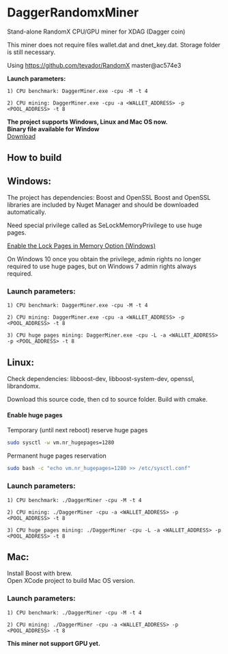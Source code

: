 # DaggerRandomxMiner
Stand-alone RandomX CPU/GPU miner for XDAG (Dagger coin)

This miner does not require files wallet.dat and dnet_key.dat. Storage folder is still necessary.

Using https://github.com/tevador/RandomX master@ac574e3

**Launch parameters:**

	1) CPU benchmark: DaggerMiner.exe -cpu -M -t 4
	
	2) CPU mining: DaggerMiner.exe -cpu -a <WALLET_ADDRESS> -p <POOL_ADDRESS> -t 8  

**The project supports Windows, Linux and Mac OS now.**   
**Binary file available for Window**  
[Download](https://github.com/XDagger/XdagRandomxMiner/releases/tag/0.4.2)


## How to build

## Windows:
The project has  dependencies: Boost and OpenSSL
Boost and OpenSSL libraries are included by Nuget Manager and should be downloaded automatically.

Need special privilege called as SeLockMemoryPrivilege to use huge pages.

[Enable the Lock Pages in Memory Option (Windows)](https://msdn.microsoft.com/en-gb/library/ms190730.aspx)

On Windows 10 once you obtain the privilege, admin rights no longer required to use huge pages, but on Windows 7 admin rights always required.

### Launch parameters:

	1) CPU benchmark: DaggerMiner.exe -cpu -M -t 4
	
	2) CPU mining: DaggerMiner.exe -cpu -a <WALLET_ADDRESS> -p <POOL_ADDRESS> -t 8  

    3) CPU huge pages mining: DaggerMiner.exe -cpu -L -a <WALLET_ADDRESS> -p <POOL_ADDRESS> -t 8  


## Linux:

Check dependencies: libboost-dev, libboost-system-dev, openssl, librandomx.

Download this source code, then cd to source folder. Build with cmake.
#### Enable huge pages

Temporary (until next reboot) reserve huge pages

```bash
sudo sysctl -w vm.nr_hugepages=1280
```

Permanent huge pages reservation

```bash
sudo bash -c "echo vm.nr_hugepages=1280 >> /etc/sysctl.conf"
```
### Launch parameters:

	1) CPU benchmark: ./DaggerMiner -cpu -M -t 4
	
	2) CPU mining: ./DaggerMiner -cpu -a <WALLET_ADDRESS> -p <POOL_ADDRESS> -t 8

    3) CPU huge pages mining: ./DaggerMiner -cpu -L -a <WALLET_ADDRESS> -p <POOL_ADDRESS> -t 8


## Mac:
Install Boost with brew.  
Open XCode project to build Mac OS version.

### Launch parameters:
	1) CPU benchmark: ./DaggerMiner -cpu -M -t 4
	
	2) CPU mining: ./DaggerMiner -cpu -a <WALLET_ADDRESS> -p <POOL_ADDRESS> -t 8



**This miner not support GPU yet.**
